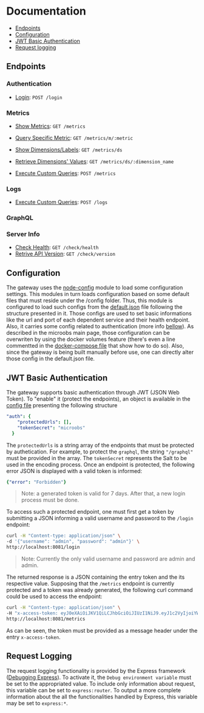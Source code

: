 # Documentation
* [Endpoints](https://github.com/microobs/gateway/tree/master/docs#endpoints)
* [Configuration](https://github.com/microobs/gateway/tree/master/docs#configuration)
* [JWT Basic Authentication](https://github.com/microobs/gateway/tree/master/docs#jwt-basic-authentication)
* [Request logging](https://github.com/microobs/gateway/tree/master/docs#request-logging)

## Endpoints
### Authentication
* [Login](https://github.com/microobs/gateway/tree/master/docs#jwt-basic-authentication): `POST /login`

### Metrics
* [Show Metrics](https://github.com/microobs/gateway/blob/master/docs/metrics/get.md#show-metrics): `GET /metrics`
* [Query Specific Metric](https://github.com/microobs/gateway/blob/master/docs/metrics/get.md#query-specific-metric): `GET /metrics/m/:metric`
* [Show Dimensions/Labels](https://github.com/microobs/gateway/blob/master/docs/metrics/get.md#show-dimensionslabels): `GET /metrics/ds`
* [Retrieve Dimensions' Values](https://github.com/microobs/gateway/blob/master/docs/metrics/get.md#retrieve-dimensions-values): `GET /metrics/ds/:dimension_name`

* [Execute Custom Queries](https://github.com/microobs/gateway/blob/master/docs/metrics/post.md#execute-custom-queries): `POST /metrics`

### Logs

* [Execute Custom Queries](https://github.com/microobs/gateway/blob/master/docs/logs/post.md#execute-custom-queries): `POST /logs`

### GraphQL

### Server Info
* [Check Health](https://github.com/microobs/gateway/blob/master/docs/check/get.md#check-health): `GET /check/health`
* [Retrive API Version](https://github.com/microobs/gateway/blob/master/docs/check/get.md#retrive-api-version): `GET /check/version`

## Configuration
The gateway uses the [node-config](https://github.com/lorenwest/node-config) module to load some configuration settings. This modules in turn loads configuration based on some default files that must reside under the /config folder. Thus, this module is configured to load such configs from the [default.json](https://github.com/microobs/gateway/blob/master/config/default.json) file following the structure presented in it. Those configs are used to set basic informations like the url and port of each dependent service and their health endpoint. Also, it carries some config related to authentication (more info [bellow](https://github.com/microobs/gateway/tree/master/docs#jwt-basic-authentication)). As described in the microobs main page, those configuration can be overwriten by using the docker volumes feature (there's even a line commentted in the [docker-compose file](https://github.com/microobs/microobs/blob/master/docker-compose.yml) that show how to do so). Also, since the gateway is being built manually before use, one can directly alter those config in the default.json file.

## JWT Basic Authentication
The gateway supports basic authentication through JWT (JSON Web Token). To "enable" it (protect the endpoints), an object is available in the [config file](https://github.com/microobs/gateway/blob/master/config/default.json) presenting the following structure
```yaml
"auth": {
    "protectedUrls": [],
    "tokenSecret": "microobs"
  }
```

The `protectedUrls` is a string array of the endpoints that must be protected by authetication. For example, to protect the `graphql`, the string `"/graphql"` must be provided in the array. The `tokenSecret` represents the Salt to be used in the encoding process. Once an endpoint is protected, the following error JSON is displayed with a valid token is informed:
```yaml
{"error": "Forbidden"}
```
> Note: a generated token is valid for 7 days. After that, a new login process must be done.

To access such a protected endpoint, one must first get a token by submitting a JSON informing a valid username and password to the `/login` endpoint:
```sh
curl -H "Content-type: application/json" \
-d '{"username": "admin", "password": "admin"}' \
http://localhost:8081/login
```
> Note: Currently the only valid username and password are admin and admin.

The returned response is a JSON containing the entry token and the its respective value. Supposing that the `/metrics` endpoint is currently protected and a token was already generated, the following curl command could be used to access the endpoint:

```sh
curl -H "Content-type: application/json" \
-H "x-access-token: eyJ0eXAiOiJKV1QiLCJhbGciOiJIUzI1NiJ9.eyJ1c2VyIjoiYWRtaW4iLCJleHAiOjE2MDM3MjU0MzI0Nzh9.kYz5XCOpAVxd0sk_YT5L5XVo8AR1G1_4LnEIUkpTO3A" \
http://localhost:8081/metrics
```

As can be seen, the token must be provided as a message header under the entry `x-access-token`.

## Request Logging
The request logging functionality is provided by the Express framework ([Debugging Express](https://expressjs.com/en/guide/debugging.html)). To activate it, the `Debug environment variable` must be set to the appropriated value. To include only information about request, this variable can be set to `express:router`. To output a more complete information about the all the functionalities handled by Express, this variable may be set to `express:*`.
